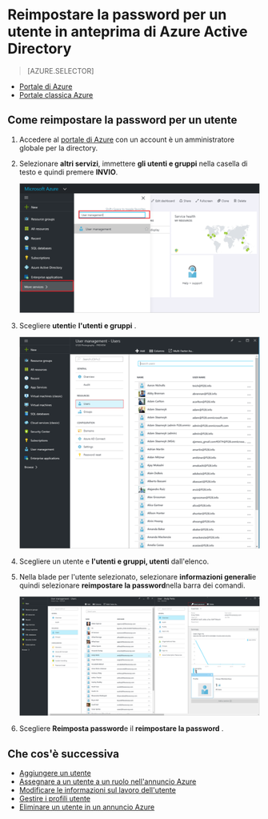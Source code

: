 <properties
    pageTitle="Reimpostare la password per un utente in anteprima di Azure Active Directory | Microsoft Azure"
    description="Viene illustrato come reimpostare la password per un utente di Azure Active Directory"
    services="active-directory"
    documentationCenter=""
    authors="curtand"
    manager="femila"
    editor=""/>

<tags
    ms.service="active-directory"
    ms.workload="identity"
    ms.tgt_pltfrm="na"
    ms.devlang="na"
    ms.topic="article"
    ms.date="10/13/2016"
    ms.author="curtand"/>

# <a name="reset-the-password-for-a-user-in-azure-active-directory-preview"></a>Reimpostare la password per un utente in anteprima di Azure Active Directory

> [AZURE.SELECTOR]
- [Portale di Azure](active-directory-users-reset-password-azure-portal.md)
- [Portale classica Azure](active-directory-create-users-reset-password.md)


## <a name="how-to-reset-the-password-for-a-user"></a>Come reimpostare la password per un utente

1.  Accedere al [portale di Azure](https://portal.azure.com) con un account è un amministratore globale per la directory.

2.  Selezionare **altri servizi**, immettere **gli utenti e gruppi** nella casella di testo e quindi premere **INVIO**.

    ![Gestione degli utenti di apertura](./media/active-directory-users-reset-password-azure-portal/create-users-user-management.png)

3.  Scegliere **utenti**e **l'utenti e gruppi** .

    ![Apertura e l'utenti](./media/active-directory-users-reset-password-azure-portal/create-users-open-users-blade.png)

4. Scegliere un utente e **l'utenti e gruppi, utenti** dall'elenco.

5. Nella blade per l'utente selezionato, selezionare **informazioni generali**e quindi selezionare **reimpostare la password**nella barra dei comandi.

    ![Selezionare il comando di reimpostazione password](./media/active-directory-users-reset-password-azure-portal/create-users-reset-password-command.png)

6. Scegliere **Reimposta password**e il **reimpostare la password** .

## <a name="whats-next"></a>Che cos'è successiva

- [Aggiungere un utente](active-directory-users-create-azure-portal.md)
- [Assegnare a un utente a un ruolo nell'annuncio Azure](active-directory-users-assign-role-azure-portal.md)
- [Modificare le informazioni sul lavoro dell'utente](active-directory-users-work-info-azure-portal.md)
- [Gestire i profili utente](active-directory-users-profile-azure-portal.md)
- [Eliminare un utente in un annuncio Azure](active-directory-users-delete-user-azure-portal.md)
